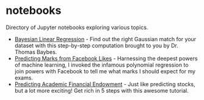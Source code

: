 # notebooks
Directory of Jupyter notebooks exploring various topics.

- [Bayesian Linear Regression](bayesian_linear_regression.ipynb) - Find out the right Gaussian match for your dataset with this step-by-step computation brought to you by Dr. Thomas Baybes.
- [Predicting Marks from Facebook Likes](predicting_marks_by_facebook_likes.ipynb) - Harnessing the deepest powers of machine learning, I invoked the infamous polynomial regression to join powers with Facebook to tell me what marks I should expect for my exams.
- [Predicting Academic Financial Endowment](time_series_introduction.ipynb) - Just like predicting stocks, but a lot more exciting! Get rich in 5 steps with this awesome tutorial.
